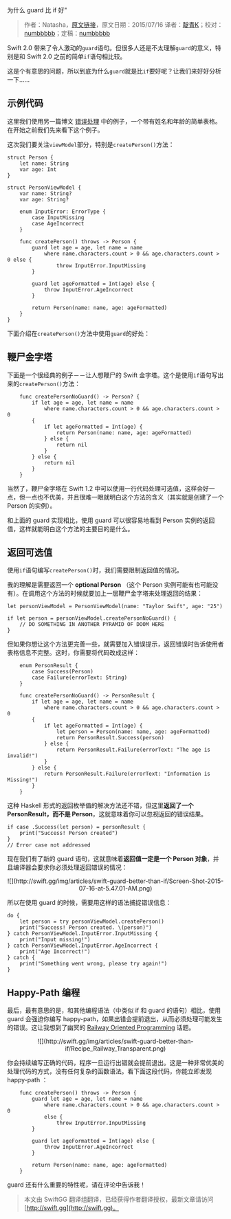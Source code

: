 为什么 guard 比 if 好"

> 作者：Natasha，[原文链接](http://natashatherobot.com/swift-guard-better-than-if/)，原文日期：2015/07/16
> 译者：[靛青K](http://www.dianqk.org/)；校对：[numbbbbb](https://github.com/numbbbbb)；定稿：[numbbbbb](https://github.com/numbbbbb)
  








Swift 2.0 带来了令人激动的`guard`语句。但很多人还是不太理解`guard`的意义，特别是和 Swift 2.0 之前的简单`if`语句相比较。    

这是个有意思的问题，所以到底为什么`guard`就是比`if`要好呢？让我们来好好分析一下……    



## 示例代码   

这里我们使用另一篇博文 [错误处理](http://natashatherobot.com/swift-2-error-handling/) 中的例子，一个带有姓名和年龄的简单表格。在开始之前我们先来看下这个例子。    

这次我们要关注`viewModel`部分，特别是`createPerson()`方法：    

    
    struct Person {
        let name: String
        var age: Int
    }
    
    struct PersonViewModel {
        var name: String?
        var age: String?
        
        enum InputError: ErrorType {
            case InputMissing
            case AgeIncorrect
        }
        
        func createPerson() throws -> Person {
            guard let age = age, let name = name
                where name.characters.count > 0 && age.characters.count > 0 else {
                    throw InputError.InputMissing
            }
            
            guard let ageFormatted = Int(age) else {
                throw InputError.AgeIncorrect
            }
            
            return Person(name: name, age: ageFormatted)
        }
    }     

下面介绍在`createPerson()`方法中使用`guard`的好处：    

## 鞭尸金字塔    

下面是一个很经典的例子－－让人想鞭尸的 Swift 金字塔。这个是使用`if`语句写出来的`createPerson()`方法：    

    
        func createPersonNoGuard() -> Person? {
            if let age = age, let name = name
                where name.characters.count > 0 && age.characters.count > 0
            {
                if let ageFormatted = Int(age) {
                    return Person(name: name, age: ageFormatted)
                } else {
                    return nil
                }
            } else {
                return nil
            }
        }     

当然了，鞭尸金字塔在 Swift 1.2 中可以使用一行代码处理可选值，这样会好一点，但一点也不优美，并且很难一眼就明白这个方法的含义（其实就是创建了一个 Person 的实例）。    

和上面的 guard 实现相比，使用 guard 可以很容易地看到 Person 实例的返回值，这样就能明白这个方法的主要目的是什么。

## 返回可选值    

使用`if`语句编写`createPerson()`时，我们需要限制返回值的情况。    

我的理解是需要返回一个 **optional Person** （这个 Person 实例可能有也可能没有）。在调用这个方法的时候就要加上一层鞭尸金字塔来处理返回的结果：    

    
    let personViewModel = PersonViewModel(name: "Taylor Swift", age: "25")
    
    if let person = personViewModel.createPersonNoGuard() {
        // DO SOMETHING IN ANOTHER PYRAMID OF DOOM HERE
    }     

但如果你想让这个方法更完善一些，就需要加入错误提示，返回错误时告诉使用者表格信息不完整。这时，你需要将代码改成这样：    

    
        enum PersonResult {
            case Success(Person)
            case Failure(errorText: String)
        }
        
        func createPersonNoGuard() -> PersonResult {
            if let age = age, let name = name
                where name.characters.count > 0 && age.characters.count > 0
            {
                if let ageFormatted = Int(age) {
                    let person = Person(name: name, age: ageFormatted)
                    return PersonResult.Success(person)
                } else {
                    return PersonResult.Failure(errorText: "The age is invalid!")
                }
            } else {
                return PersonResult.Failure(errorText: "Information is Missing!")
            }
        }    

这种 Haskell 形式的返回枚举值的解决方法还不错，但这里**返回了一个 PersonResult，而不是 Person**，这就意味着你可以忽视返回的错误结果。    

    
    if case .Success(let person) = personResult {
        print("Success! Person created")
    }
    // Error case not addressed     

现在我们有了新的 guard 语句，这就意味着**返回值一定是一个 Person 对象**，并且编译器会要求你必须处理返回错误的情况：     

<center>
![](http://swift.gg/img/articles/swift-guard-better-than-if/Screen-Shot-2015-07-16-at-5.47.01-AM.png)
</center>     

所以在使用 guard 的时候，需要用这样的语法捕捉错误信息：     

    
    do {
        let person = try personViewModel.createPerson()
        print("Success! Person created. \(person)")
    } catch PersonViewModel.InputError.InputMissing {
        print("Input missing!")
    } catch PersonViewModel.InputError.AgeIncorrect {
        print("Age Incorrect!")
    } catch {
        print("Something went wrong, please try again!")
    }    

## Happy-Path 编程    

最后，最有意思的是，和其他编程语法（中类似 if 和 guard 的语句）相比，使用 guard 会强迫你编写 happy-path，如果出错会提前退出，从而必须处理可能发生的错误。这让我想到了幽冥的 [Railway Oriented Programming](http://fsharpforfunandprofit.com/rop/) 话题。     

<center>
![](http://swift.gg/img/articles/swift-guard-better-than-if/Recipe_Railway_Transparent.png)
</center>    

你会持续编写正确的代码，程序一旦运行出错就会提前退出。这是一种非常优美的处理代码的方式，没有任何复杂的函数语法。看下面这段代码，你能立即发现 happy-path ：     

    
        func createPerson() throws -> Person {
            guard let age = age, let name = name
                where name.characters.count > 0 && age.characters.count > 0
                else {
                    throw InputError.InputMissing
            }
            
            guard let ageFormatted = Int(age) else {
                throw InputError.AgeIncorrect
            }
            
            return Person(name: name, age: ageFormatted)
        }     

guard 还有什么重要的特性呢，请在评论中告诉我！

> 本文由 SwiftGG 翻译组翻译，已经获得作者翻译授权，最新文章请访问 [http://swift.gg](http://swift.gg)。